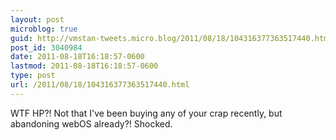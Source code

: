 ```yaml
---
layout: post
microblog: true
guid: http://vmstan-tweets.micro.blog/2011/08/18/104316377363517440.html
post_id: 3040984
date: 2011-08-18T16:18:57-0600
lastmod: 2011-08-18T16:18:57-0600
type: post
url: /2011/08/18/104316377363517440.html
---
```

WTF HP?! Not that I've been buying any of your crap recently, but abandoning webOS already?! Shocked.

